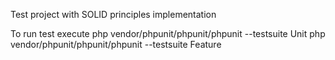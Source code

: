 <p>Test project with SOLID principles implementation</p>

<p>
    To run test execute
    php vendor/phpunit/phpunit/phpunit --testsuite Unit
    php vendor/phpunit/phpunit/phpunit --testsuite Feature
</p>
